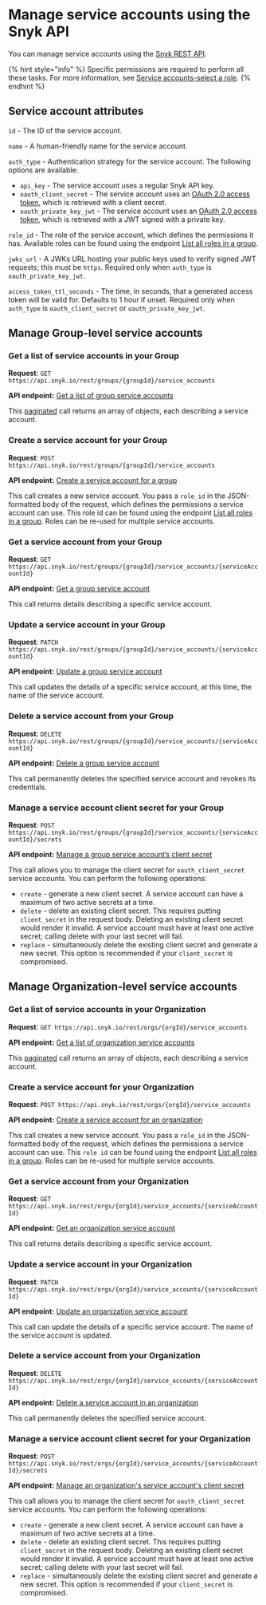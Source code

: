 # Manage service accounts using the Snyk API

You can manage service accounts using the [Snyk REST API](../../snyk-api/reference/serviceaccounts.md).

{% hint style="info" %}
Specific permissions are required to perform all these tasks. For more information, see [Service accounts-select a role](./#select-a-role).
{% endhint %}

## Service account attributes

`id` - The ID of the service account.

`name` - A human-friendly name for the service account.

`auth_type` - Authentication strategy for the service account. The following options are available:

* `api_key` - The service account uses a regular Snyk API key.
* `oauth_client_secret` - The service account uses an [OAuth 2.0 access token](./#service-accounts-using-oauth-2.0), which is retrieved with a client secret.
* `oauth_private_key_jwt` - The service account uses an [OAuth 2.0 access token](./#service-accounts-using-oauth-2.0), which is retrieved with a JWT signed with a private key.

`role_id` - The role of the service account, which defines the permissions it has. Available roles can be found using the endpoint [List all roles in a group](../../snyk-api/reference/groups-v1.md#group-groupid-roles).

`jwks_url` - A JWKs URL hosting your public keys used to verify signed JWT requests; this must be `https`. Required only when `auth_type` is `oauth_private_key_jwt`.

`access_token_ttl_seconds` - The time, in seconds, that a generated access token will be valid for. Defaults to 1 hour if unset. Required only when `auth_type` is `oauth_client_secret` or `oauth_private_key_jwt`.

## Manage Group-level service accounts

### Get a list of service accounts in your Group

**Request**: `GET https://api.snyk.io/rest/groups/{groupId}/service_accounts`

**API endpoint:** [Get a list of group service accounts](../../snyk-api/reference/serviceaccounts.md#groups-group\_id-service\_accounts-1)

This [paginated](../../snyk-api/rest-api/about-the-rest-api.md#pagination) call returns an array of objects, each describing a service account.

### Create a service account for your Group

**Request**: `POST https://api.snyk.io/rest/groups/{groupId}/service_accounts`

**API endpoint:** [Create a service account for a group](../../snyk-api/reference/serviceaccounts.md#groups-group\_id-service\_accounts)

This call creates a new service account. You pass a `role_id` in the JSON-formatted body of the request, which defines the permissions a service account can use. This role id can be found using the endpoint [List all roles in a group](../../snyk-api/reference/groups-v1.md#group-groupid-roles). Roles can be re-used for multiple service accounts.

### Get a service account from your Group

**Request**: `GET https://api.snyk.io/rest/groups/{groupId}/service_accounts/{serviceAccountId}`

**API endpoint:** [Get a group service account](../../snyk-api/reference/serviceaccounts.md#groups-group\_id-service\_accounts-serviceaccount\_id-1)

This call returns details describing a specific service account.

### Update a service account in your Group

**Request**: `PATCH https://api.snyk.io/rest/groups/{groupId}/service_accounts/{serviceAccountId}`

**API endpoint:** [Update a group service account](../../snyk-api/reference/serviceaccounts.md#groups-group\_id-service\_accounts-serviceaccount\_id)

This call updates the details of a specific service account, at this time, the name of the service account.

### Delete a service account from your Group

**Request**: `DELETE https://api.snyk.io/rest/groups/{groupId}/service_accounts/{serviceAccountId}`

**API endpoint:** [Delete a group service account](../../snyk-api/reference/serviceaccounts.md#groups-group\_id-service\_accounts-serviceaccount\_id-secrets)

This call permanently deletes the specified service account and revokes its credentials.

### Manage a service account client secret for your Group

**Request**: `POST https://api.snyk.io/rest/groups/{groupId}/service_accounts/{serviceAccountId}/secrets`

**API endpoint:** [Manage a group service account’s client secret](../../snyk-api/reference/serviceaccounts.md#groups-group\_id-service\_accounts-serviceaccount\_id-secrets)

This call allows you to manage the client secret for `oauth_client_secret` service accounts. You can perform the following operations:

* `create` - generate a new client secret. A service account can have a maximum of two active secrets at a time.
* `delete` - delete an existing client secret. This requires putting `client_secret` in the request body. Deleting an existing client secret would render it invalid. A service account must have at least one active secret; calling delete with your last secret will fail.
* `replace` - simultaneously delete the existing client secret and generate a new secret. This option is recommended if your `client_secret` is compromised.

## Manage Organization-level service accounts

### Get a list of service accounts in your Organization

**Request**: `GET https://api.snyk.io/rest/orgs/{orgId}/service_accounts`

**API endpoint:** [Get a list of organization service accounts](../../snyk-api/reference/serviceaccounts.md#orgs-org\_id-service\_accounts-1)

This [paginate](../../snyk-api/rest-api/about-the-rest-api.md#pagination)[d](../../snyk-api/rest-api/about-the-rest-api.md#pagination) call returns an array of objects, each describing a service account.

### Create a service account for your Organization

**Request**: `POST https://api.snyk.io/rest/orgs/{orgId}/service_accounts`

**API endpoint:** [Create a service account for an organization](../../snyk-api/reference/serviceaccounts.md#orgs-org\_id-service\_accounts)

This call creates a new service account. You pass a `role_id` in the JSON-formatted body of the request, which defines the permissions a service account can use. This `role id` can be found using the endpoint [List all roles in a group](../../snyk-api/reference/groups-v1.md#group-groupid-roles). Roles can be re-used for multiple service accounts.

### Get a service account from your Organization

**Request**: `GET https://api.snyk.io/rest/orgs/{orgId}/service_accounts/{serviceAccountId}`

**API endpoint:** [Get an organization service account](../../snyk-api/reference/serviceaccounts.md#orgs-org\_id-service\_accounts-serviceaccount\_id-1)

This call returns details describing a specific service account.

### Update a service account in your Organization

**Request**: `PATCH https://api.snyk.io/rest/orgs/{orgId}/service_accounts/{serviceAccountId}`

**API endpoint:** [Update an organization service account](https://apidocs.snyk.io/?version=2023-09-07#patch-/orgs/-org\_id-/service\_accounts/-serviceaccount\_id-)

This call can update the details of a specific service account. The name of the service account is updated.

### Delete a service account from your Organization

**Request**: `DELETE https://api.snyk.io/rest/orgs/{orgId}/service_accounts/{serviceAccountId}`

**API endpoint:** [Delete a service account in an organization](../../snyk-api/reference/serviceaccounts.md#orgs-org\_id-service\_accounts-serviceaccount\_id-2)

This call permanently deletes the specified service account.

### Manage a service account client secret for your Organization

**Request**: `POST https://api.snyk.io/rest/orgs/{orgId}/service_accounts/{serviceAccountId}/secrets`

**API endpoint:** [Manage an organization's service account's client secret](../../snyk-api/reference/serviceaccounts.md#orgs-org\_id-service\_accounts-serviceaccount\_id-secrets)

This call allows you to manage the client secret for `oauth_client_secret` service accounts. You can perform the following operations:

* `create` - generate a new client secret. A service account can have a maximum of two active secrets at a time.
* `delete` - delete an existing client secret. This requires putting `client_secret` in the request body. Deleting an existing client secret would render it invalid. A service account must have at least one active secret; calling delete with your last secret will fail.
* `replace` - simultaneously delete the existing client secret and generate a new secret. This option is recommended if your `client_secret` is compromised.
